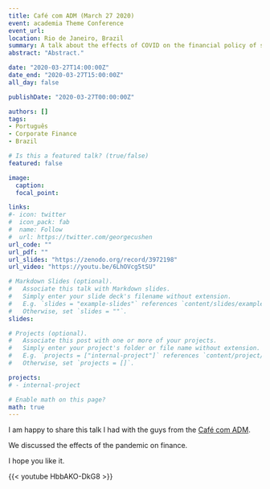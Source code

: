 ```yaml
---
title: Café com ADM (March 27 2020)
event: academia Theme Conference
event_url: 
location: Rio de Janeiro, Brazil
summary: A talk about the effects of COVID on the financial policy of small firms
abstract: "Abstract."

date: "2020-03-27T14:00:00Z"
date_end: "2020-03-27T15:00:00Z"
all_day: false

publishDate: "2020-03-27T00:00:00Z"

authors: []
tags: 
- Português
- Corporate Finance
- Brazil

# Is this a featured talk? (true/false)
featured: false

image:
  caption: 
  focal_point: 

links:
#- icon: twitter
#  icon_pack: fab
#  name: Follow
#  url: https://twitter.com/georgecushen
url_code: ""
url_pdf: ""
url_slides: "https://zenodo.org/record/3972198"
url_video: "https://youtu.be/6LhOVcg5tSU"

# Markdown Slides (optional).
#   Associate this talk with Markdown slides.
#   Simply enter your slide deck's filename without extension.
#   E.g. `slides = "example-slides"` references `content/slides/example-slides.md`.
#   Otherwise, set `slides = ""`.
slides: 

# Projects (optional).
#   Associate this post with one or more of your projects.
#   Simply enter your project's folder or file name without extension.
#   E.g. `projects = ["internal-project"]` references `content/project/deep-learning/index.md`.
#   Otherwise, set `projects = []`.

projects:
# - internal-project

# Enable math on this page?
math: true
---
```



I am happy to share this talk I had with the guys from the [Café com ADM](https://administradores.com.br/podcast/). 

We discussed the effects of the pandemic on finance.

I hope you like it.

{{< youtube HbbAKO-DkG8 >}}










